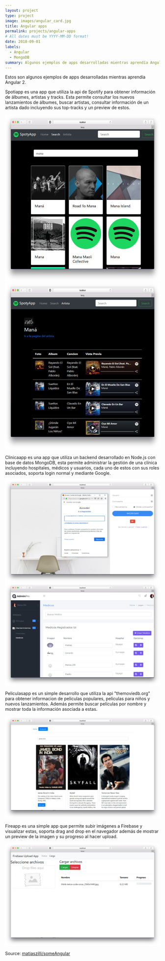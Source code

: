 ```yaml
---
layout: project
type: project
image: images/angular_card.jpg
title: Angular apps
permalink: projects/angular-apps
# All dates must be YYYY-MM-DD format!
date: 2018-09-01
labels:
  - Angular
  - MongoDB
summary: Algunos ejemplos de apps desarrolladas mientras aprendía Angular.
---
```


Estos son algunos ejemplos de apps desarrolladas mientras aprendía Angular 2.

Spotiapp es una app que utiliza la api de Spotify para obtener información de álbumes, artistas y tracks. Esta permite consultar los nuevos lanzamientos de álbumes, buscar artistas, consultar información de un artista dado incluyendo sus top-tracks y un preview de estos.

<div class="ui medium centered rounded images">
  <img class="ui image" src="../images/spoty-app.png">
  <img class="ui image" src="../images/spoty-artista-app.png">
</div>

Clinicaapp es una app que utiliza un backend desarrollado en Node.js con base de datos MongoDB, esta permite administrar la gestión de una clínica incluyendo hospitales, médicos y usuarios, cada uno de estos con sus roles asociados, soporta login normal y mediante Google.

<div class="ui medium centered rounded images">
  <img class="ui image" src="../images/adminpro-login-app.png">
  <img class="ui image" src="../images/adminpro-medicos-app.png">
</div>

Peliculasapp es un simple desarrollo que utiliza la api "themoviedb.org" para obtener informacion de peliculas populares, películas para niños y nuevos lanzamientos. Además permite buscar películas por nombre y mostrar toda la información asociada a estas.

<div class="ui medium centered rounded images">
  <img class="ui image" src="../images/peliculas-app.png">
</div>

Fireapp es una simple app que permite subir imágenes a Firebase y visualizar estas, soporta drag and drop en el navegador además de mostrar un preview de la imagen y su progreso al hacer upload.

<div class="ui medium centered rounded images">
  <img class="ui image" src="../images/firebase-app.png">
</div>

Source: <a href="https://github.com/matiaszilli/someAngular"><i class="large github icon "></i>matiaszilli/someAngular</a>

